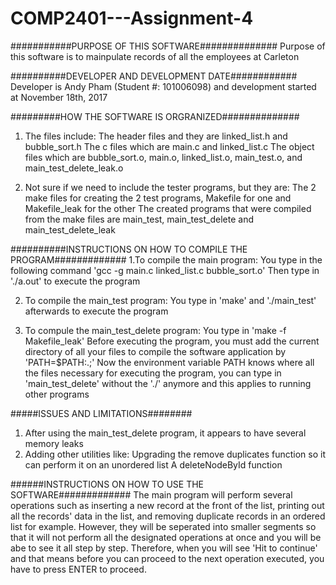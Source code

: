 # COMP2401---Assignment-4
###########PURPOSE OF THIS SOFTWARE##############
Purpose of this software is to mainpulate records of all the employees at Carleton

##########DEVELOPER AND DEVELOPMENT DATE############
Developer is Andy Pham (Student #: 101006098) and development started at November 18th, 2017

#########HOW THE SOFTWARE IS ORGRANIZED##############
1. The files include:
      The header files and they are linked_list.h and bubble_sort.h
      The c files which are main.c and linked_list.c
      The object files which are bubble_sort.o, main.o, linked_list.o, main_test.o, and main_test_delete_leak.o

2. Not sure if we need to include the tester programs, but they are:
         The 2 make files for creating the 2 test programs, Makefile for one and Makefile_leak for the other
         The created programs that were compiled from the make files are main_test, main_test_delete and main_test_delete_leak

##########INSTRUCTIONS ON HOW TO COMPILE THE PROGRAM#############
1.To compile the main program:
     You type in the following command 'gcc -g main.c linked_list.c bubble_sort.o'
     Then type in './a.out' to execute the program

2. To compile the main_test program:
         You type in 'make' and './main_test' afterwards to execute the program

3. To compule the main_test_delete program:
	    You type in 'make -f Makefile_leak'
	    Before executing the program, you must add the current directory of all your files to compile the software application by 'PATH=$PATH:.;'
	    Now the environment variable PATH knows where all the files necessary for executing the program, you can type in 'main_test_delete' without the './' anymore and this
applies to running other programs

#####ISSUES AND LIMITATIONS########
1. After using the main_test_delete program, it appears to have several memory leaks
2. Adding other utilities like:
     Upgrading the remove duplicates function so it can perform it on an unordered list
     A deleteNodeById function

######INSTRUCTIONS ON HOW TO USE THE SOFTWARE#############
The main program will perform several operations such as inserting a new record at the front of the list, printing out all the records' data in the list, and removing duplicate records in an ordered 
list for example. However, they will be seperated into smaller segments so that it will not perform all the designated operations at once and you will be abe to see it all step by step. Therefore, when you will see 'Hit <cr> to continue' and that means before you can proceed to the next operation executed, you have to press ENTER to proceed. 

